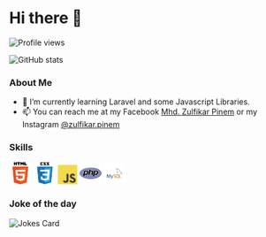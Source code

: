# Hi there 👋

![Profile views](https://gpvc.arturio.dev/ijuldev)

![GitHub stats](https://github-readme-stats.vercel.app/api?username=ijuldev&show_icons=true)

### About Me
- 🌱 I’m currently learning Laravel and some Javascript Libraries. 
- 📫 You can reach me at my Facebook [Mhd. Zulfikar Pinem](https://web.facebook.com/mhd.zulfikarrr/) or my Instagram [@zulfikar.pinem](https://www.instagram.com/zulfikar.pinem/) 

### Skills 
<p>
  <img height="40" src="https://raw.githubusercontent.com/github/explore/80688e429a7d4ef2fca1e82350fe8e3517d3494d/topics/html/html.png">
  <img height="40" src="https://raw.githubusercontent.com/github/explore/80688e429a7d4ef2fca1e82350fe8e3517d3494d/topics/css/css.png">
  <img height="35" src="https://raw.githubusercontent.com/github/explore/80688e429a7d4ef2fca1e82350fe8e3517d3494d/topics/javascript/javascript.png">
  <img height="40" src="https://raw.githubusercontent.com/github/explore/80688e429a7d4ef2fca1e82350fe8e3517d3494d/topics/php/php.png">
  <img height="40" src="https://raw.githubusercontent.com/github/explore/80688e429a7d4ef2fca1e82350fe8e3517d3494d/topics/mysql/mysql.png">
</p>

### Joke of the day
![Jokes Card](https://readme-jokes.vercel.app/api?theme=default)

  


